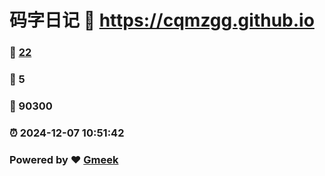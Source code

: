 # 码字日记 :link: https://cqmzgg.github.io 
### :page_facing_up: [22](https://cqmzgg.github.io/tag.html) 
### :speech_balloon: 5 
### :hibiscus: 90300 
### :alarm_clock: 2024-12-07 10:51:42 
### Powered by :heart: [Gmeek](https://github.com/Meekdai/Gmeek)
